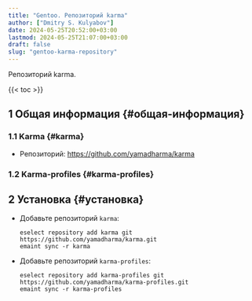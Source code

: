 ```yaml
---
title: "Gentoo. Репозиторий karma"
author: ["Dmitry S. Kulyabov"]
date: 2024-05-25T20:52:00+03:00
lastmod: 2024-05-25T21:07:00+03:00
draft: false
slug: "gentoo-karma-repository"
---
```


Репозиторий karma.

<!--more-->

{{< toc >}}


## <span class="section-num">1</span> Общая информация {#общая-информация}


### <span class="section-num">1.1</span> Karma {#karma}

-   Репозиторий: <https://github.com/yamadharma/karma>


### <span class="section-num">1.2</span> Karma-profiles {#karma-profiles}


## <span class="section-num">2</span> Установка {#установка}

-   Добавьте репозиторий `karma`:
    ```shell
    eselect repository add karma git https://github.com/yamadharma/karma.git
    emaint sync -r karma
    ```
-   Добавьте репозиторий `karma-profiles`:
    ```shell
    eselect repository add karma-profiles git https://github.com/yamadharma/karma-profiles.git
    emaint sync -r karma-profiles
    ```
